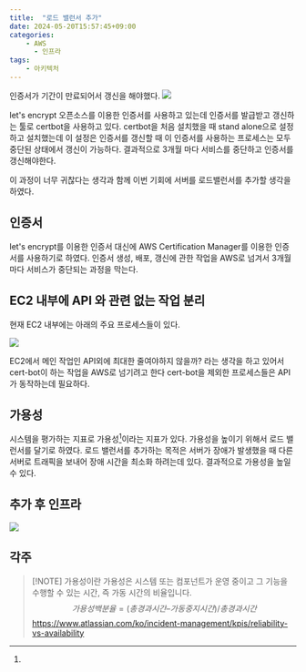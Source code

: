 ```yaml
---
title:  "로드 밸런서 추가"
date: 2024-05-20T15:57:45+09:00
categories: 
    - AWS
	  - 인프라
tags:
    - 아키텍처
---
```


인증서가 기간이 만료되어서 갱신을 해야했다.
![](https://i.imgur.com/vIrh4Wo.png)
 
let's encrypt 오픈소스를 이용한 인증서를 사용하고 있는데 인증서를 발급받고 갱신하는 툴로 certbot을 사용하고 있다.
certbot을 처음 설치했을 때 stand alone으로 설정하고 설치했는데 이 설정은 인증서를 갱신할 때 이 인증서를 사용하는 프로세스는 모두 중단된 상태에서 갱신이 가능하다. 결과적으로 3개월 마다 서비스를 중단하고 인증서를 갱신해야한다.

이 과정이 너무 귀찮다는 생각과 함께 이번 기회에 서버를 로드밸런서를 추가할 생각을 하였다.

## 인증서
let's encrypt를 이용한 인증서 대신에 AWS Certification Manager를 이용한 인증서를 사용하기로 하였다. 인증서 생성, 배포, 갱신에 관한 작업을 AWS로 넘겨서 3개월 마다 서비스가 중단되는 과정을 막는다.

## EC2 내부에 API 와 관련 없는 작업 분리
현재 EC2 내부에는 아래의 주요 프로세스들이 있다.

![](https://i.imgur.com/Rands7Q.png)

EC2에서 메인 작업인 API외에 최대한 줄여야하지 않을까? 라는 생각을 하고 있어서 cert-bot이 하는 작업을 AWS로 넘기려고 한다 cert-bot을 제외한 프로세스들은 API가 동작하는데 필요하다.

## 가용성
시스템을 평가하는 지표로 가용성[^가용성]이라는 지표가 있다. 가용성을 높이기 위해서 로드 밸런서를 달기로 하였다. 로드 밸런서를 추가하는 목적은 서버가 장애가 발생했을 때 다른 서버로 트래픽을 보내어 장애 시간을 최소화 하려는데 있다. 결과적으로 가용성을 높일 수 있다.
## 추가 후 인프라
![](https://i.imgur.com/V9eeIgr.png)
## 각주

[^가용성]:
> [!NOTE] 가용성이란
> 가용성은 시스템 또는 컴포넌트가 운영 중이고 그 기능을 수행할 수 있는 시간, 즉 가동 시간의 비율입니다.
$$
 가용성 백분율 = (총 경과 시간 – 가동 중지 시간) / 총 경과 시간
$$
  https://www.atlassian.com/ko/incident-management/kpis/reliability-vs-availability
> 
> 

